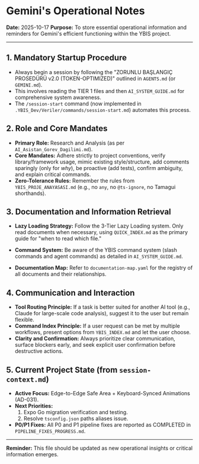 # Gemini's Operational Notes

**Date:** 2025-10-17
**Purpose:** To store essential operational information and reminders for Gemini's efficient functioning within the YBIS project.

---

## 1. Mandatory Startup Procedure

*   Always begin a session by following the "ZORUNLU BAŞLANGIÇ PROSEDÜRÜ v2.0 (TOKEN-OPTIMIZED)" outlined in `AGENTS.md` (or `GEMINI.md`).
*   This involves reading the TIER 1 files and then `AI_SYSTEM_GUIDE.md` for comprehensive system awareness.
*   The `/session-start` command (now implemented in `.YBIS_Dev/Veriler/commands/session-start.md`) automates this process.

## 2. Role and Core Mandates

*   **Primary Role:** Research and Analysis (as per `AI_Asistan_Gorev_Dagilimi.md`).
*   **Core Mandates:** Adhere strictly to project conventions, verify library/framework usage, mimic existing style/structure, add comments sparingly (only for *why*), be proactive (add tests), confirm ambiguity, and explain critical commands.
*   **Zero-Tolerance Rules:** Remember the rules from `YBIS_PROJE_ANAYASASI.md` (e.g., no `any`, no `@ts-ignore`, no Tamagui shorthands).

## 3. Documentation and Information Retrieval

*   **Lazy Loading Strategy:** Follow the 3-Tier Lazy Loading system. Only read documents when necessary, using `QUICK_INDEX.md` as the primary guide for "when to read which file."
*   **Command System:** Be aware of the YBIS command system (slash commands and agent commands) as detailed in `AI_SYSTEM_GUIDE.md`.

*   **Documentation Map:** Refer to `documentation-map.yaml` for the registry of all documents and their relationships.

## 4. Communication and Interaction

*   **Tool Routing Principle:** If a task is better suited for another AI tool (e.g., Claude for large-scale code analysis), suggest it to the user but remain flexible.
*   **Command Index Principle:** If a user request can be met by multiple workflows, present options from `YBIS_INDEX.md` and let the user choose.
*   **Clarity and Confirmation:** Always prioritize clear communication, surface blockers early, and seek explicit user confirmation before destructive actions.

## 5. Current Project State (from `session-context.md`)

*   **Active Focus:** Edge-to-Edge Safe Area + Keyboard-Synced Animations (AD-031).
*   **Next Priorities:**
    1.  Expo Go migration verification and testing.
    2.  Resolve `tsconfig.json` paths aliases issue.
*   **P0/P1 Fixes:** All P0 and P1 pipeline fixes are reported as COMPLETED in `PIPELINE_FIXES_PROGRESS.md`.

---

**Reminder:** This file should be updated as new operational insights or critical information emerges.
